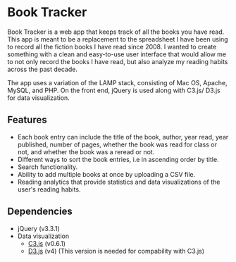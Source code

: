 # Book Tracker
Book Tracker is a web app that keeps track of all the books you have read. This app is meant to be a replacement to the spreadsheet I have been using to record all the fiction books I have read since 2008. I wanted to create something with a clean and easy-to-use user interface that would allow me to not only record the books I have read, but also analyze my reading habits across the past decade. 

The app uses a variation of the LAMP stack, consisting of Mac OS, Apache, MySQL, and PHP. On the front end, jQuery is used along with C3.js/ D3.js for data visualization.  

## Features
- Each book entry can include the title of the book, author, year read, year published, number of pages, whether the book was read for class or not, and whether the book was a reread or not.
- Different ways to sort the book entries, i.e in ascending order by title.
- Search functionality.
- Ability to add multiple books at once by uploading a CSV file.
- Reading analytics that provide statistics and data visualizations of the user's reading habits.

## Dependencies
- jQuery (v3.3.1)
- Data visualization
  - [C3.js](http://c3js.org) (v0.6.1)
  - [D3.js](https://d3js.org/) (v4) (This version is needed for compability with C3.js)

